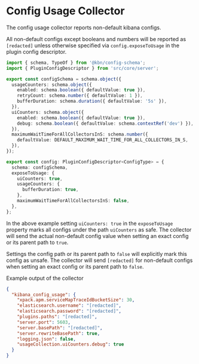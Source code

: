 # Config Usage Collector

The config usage collector reports non-default kibana configs.

All non-default configs except booleans and numbers will be reported as `[redacted]` unless otherwise specified via `config.exposeToUsage` in the plugin config descriptor.

```ts
import { schema, TypeOf } from '@kbn/config-schema';
import { PluginConfigDescriptor } from 'src/core/server';

export const configSchema = schema.object({
  usageCounters: schema.object({
    enabled: schema.boolean({ defaultValue: true }),
    retryCount: schema.number({ defaultValue: 1 }),
    bufferDuration: schema.duration({ defaultValue: '5s' }),
  }),
  uiCounters: schema.object({
    enabled: schema.boolean({ defaultValue: true }),
    debug: schema.boolean({ defaultValue: schema.contextRef('dev') }),
  }),
  maximumWaitTimeForAllCollectorsInS: schema.number({
    defaultValue: DEFAULT_MAXIMUM_WAIT_TIME_FOR_ALL_COLLECTORS_IN_S,
  }),
});

export const config: PluginConfigDescriptor<ConfigType> = {
  schema: configSchema,
  exposeToUsage: {
    uiCounters: true,
    usageCounters: {
      bufferDuration: true,
    },
    maximumWaitTimeForAllCollectorsInS: false,
  },
};
```

In the above example setting `uiCounters: true` in the `exposeToUsage` property marks all configs
under the path `uiCounters` as safe. The collector will send the actual non-default config value
when setting an exact config or its parent path to `true`.

Settings the config path or its parent path to `false` will explicitly mark this config as unsafe.
The collector will send `[redacted]` for non-default configs
when setting an exact config or its parent path to `false`.

Example output of the collector

```json
{
  "kibana_config_usage": {
    "xpack.apm.serviceMapTraceIdBucketSize": 30,
    "elasticsearch.username": "[redacted]",
    "elasticsearch.password": "[redacted]",
    "plugins.paths": "[redacted]",
    "server.port": 5603,
    "server.basePath": "[redacted]",
    "server.rewriteBasePath": true,
    "logging.json": false,
    "usageCollection.uiCounters.debug": true
  }
}
```